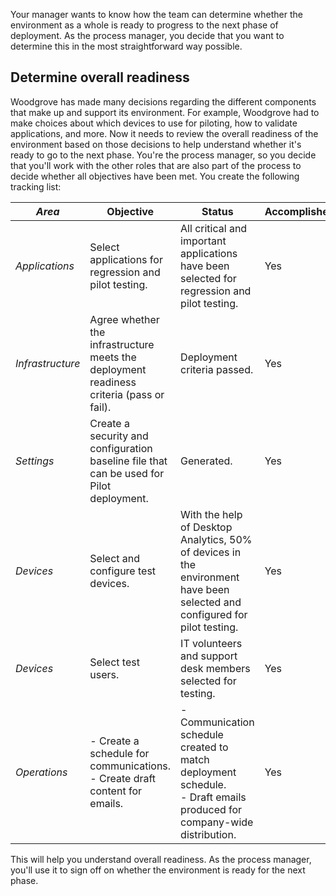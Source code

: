 
Your manager wants to know how the team can determine whether the environment as a whole is ready to progress to the next phase of deployment. As the process manager, you decide that you want to determine this in the most straightforward way possible.

## Determine overall readiness

Woodgrove has made many decisions regarding the different components that make up and support its environment. For example, Woodgrove had to make choices about which devices to use for piloting, how to validate applications, and more. Now it needs to review the overall readiness of the environment based on those decisions to help understand whether it's ready to go to the next phase. You're the process manager, so you decide that you'll work with the other roles that are also part of the process to decide whether all objectives have been met.  You create the following tracking list:

|*Area*  |Objective  |Status  |Accomplished  |
|---------|---------|---------|---------|
|*Applications*|Select applications for regression and pilot testing.|All critical and important applications have been selected for regression and pilot testing.|Yes|
|*Infrastructure*|Agree whether the infrastructure meets the deployment readiness criteria (pass or fail).|Deployment criteria passed.|Yes|
|*Settings*|Create a security and configuration baseline file that can be used for Pilot deployment.|Generated.|Yes|
|*Devices*|Select and configure test devices.|With the help of Desktop Analytics, 50% of devices in the environment have been selected and configured for pilot testing.|Yes|
|*Devices*|Select test users.|IT volunteers and support desk members selected for testing.|Yes|
|*Operations*|- Create a schedule for communications.<br/>- Create draft content for emails.|- Communication schedule created to match deployment schedule.<br/>- Draft emails produced for company-wide distribution.|Yes|

This will help you understand overall readiness. As the process manager, you'll use it to sign off on whether the environment is ready for the next phase.

